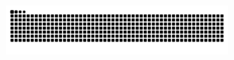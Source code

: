 <picture>
  <source media="(prefers-color-scheme: dark)" srcset="https://raw.githubusercontent.com/jacobschwantes/jacobschwantes/output/github-contribution-grid-snake-dark.svg">
  <source media="(prefers-color-scheme: light)" srcset="https://raw.githubusercontent.com/jacobschwantes/jacobschwantes/output/github-contribution-grid-snake.svg">
  <img alt="github contribution grid snake animation" src="https://raw.githubusercontent.com/jacobschwantes/jacobschwantes/output/github-contribution-grid-snake.svg">
</picture>
